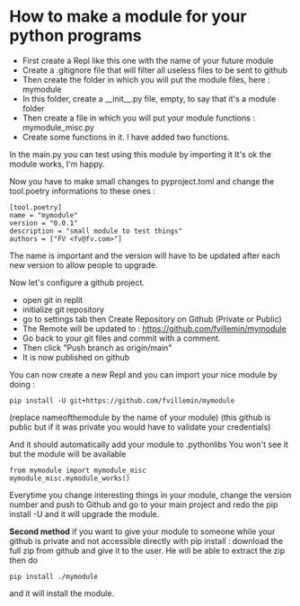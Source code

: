 # How to make a module for your python programs

* First create a Repl like this one with the name of your future module
* Create a .gitignore file that will filter all useless files to be sent to github
* Then create the folder in which you will put the module files, here : mymodule
* In this folder, create a \_\_init\_\_.py file, empty, to say that it's a module folder
* Then create a file in which you will put your module functions : mymodule_misc.py
* Create some functions in it. I have added two functions.

In the main.py you can test using this module by importing it
It's ok the module works, I'm happy.

Now you have to make small changes to pyproject.toml and change the tool.poetry informations to these ones :

```
[tool.poetry]
name = "mymodule"
version = "0.0.1"
description = "small module to test things"
authors = ["FV <fv@fv.com>"]
```

The name is important and the version will have to be updated after each new version to allow people to upgrade.

Now let's configure a github project.
* open git in replit
* initialize git repository
* go to settings tab then Create Repository on Github (Private or Public)
* The Remote will be updated to : https://github.com/fvillemin/mymodule
* Go back to your git files and commit with a comment.
* Then click "Push branch as origin/main"
* It is now published on github

You can now create a new Repl and you can import your nice module by doing :
```
pip install -U git+https://github.com/fvillemin/mymodule
```
(replace nameofthemodule by the name of your module)
(this github is public but if it was private you would have to validate your credentials)

And it should automatically add your module to .pythonlibs
You won't see it but the module will be available

```
from mymodule import mymodule_misc
mymodule_misc.mymodule_works()
```

Everytime you change interesting things in your module, change the version number and push to Github and go to your main project and redo the pip install -U and it will upgrade the module.

__Second method__ if you want to give your module to someone while your github is private and not accessible directly with pip install : download the full zip from github and give it to the user. He will be able to extract the zip then do 
```
pip install ./mymodule
```
and it will install the module.
